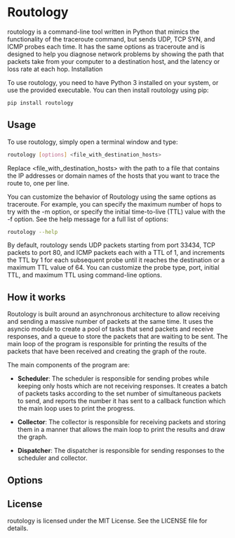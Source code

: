 # Routology

routology is a command-line tool written in Python that mimics the functionality of the traceroute command, but sends UDP, TCP SYN, and ICMP probes each time. It has the same options as traceroute and is designed to help you diagnose network problems by showing the path that packets take from your computer to a destination host, and the latency or loss rate at each hop.
Installation

To use routology, you need to have Python 3 installed on your system, or use the provided executable. You can then install routology using pip:

```bash
pip install routology
```

## Usage

To use routology, simply open a terminal window and type:

```bash
routology [options] <file_with_destination_hosts>
```

Replace <file_with_destination_hosts> with the path to a file that contains the IP addresses or domain names of the hosts that you want to trace the route to, one per line.

You can customize the behavior of Routology using the same options as traceroute. For example, you can specify the maximum number of hops to try with the -m option, or specify the initial time-to-live (TTL) value with the -f option. See the help message for a full list of options:

```bash
routology --help
```

By default, routology sends UDP packets starting from port 33434, TCP packets to port 80, and ICMP packets each with a TTL of 1, and increments the TTL by 1 for each subsequent probe until it reaches the destination or a maximum TTL value of 64. You can customize the probe type, port, initial TTL, and maximum TTL using command-line options.

## How it works

Routology is built around an asynchronous architecture to allow receiving and sending a massive number of packets at the same time.
It uses the asyncio module to create a pool of tasks that send packets and receive responses, and a queue to store the packets that are waiting to be sent.
The main loop of the program is responsible for printing the results of the packets that have been received and creating the graph of the route.

The main components of the program are:

* **Scheduler**: The scheduler is responsible for sending probes while keeping only hosts which are not receiving responses. It creates a batch of packets tasks according
to the set number of simultaneous packets to send, and reports the number it has sent to a callback function which the main loop uses to print the progress.

* **Collector**: The collector is responsible for receiving packets and storing them in a manner that allows the main loop to print the results and draw the graph.

* **Dispatcher**: The dispatcher is responsible for sending responses to the scheduler and collector.

## Options

## License

routology is licensed under the MIT License. See the LICENSE file for details.
